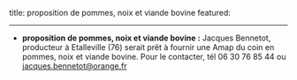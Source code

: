title: proposition de pommes, noix et viande bovine
    featured:
    
---

- **proposition de pommes, noix et viande bovine :** Jacques Bennetot, producteur à Etalleville (76) serait prêt à fournir une Amap du coin en pommes, noix et viande bovine. Pour le contacter, tél 06 30 76 85 44 ou jacques.bennetot@orange.fr